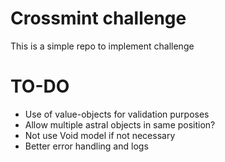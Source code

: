 # Crossmint challenge

This is a simple repo to implement challenge

# TO-DO
- Use of value-objects for validation purposes
- Allow multiple astral objects in same position?
- Not use Void model if not necessary
- Better error handling and logs